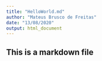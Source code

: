 ```yaml
---
title: "HelloWorld.md"
author: "Mateus Brusco de Freitas"
date: "13/08/2020"
output: html_document
---
```

## This is a markdown file